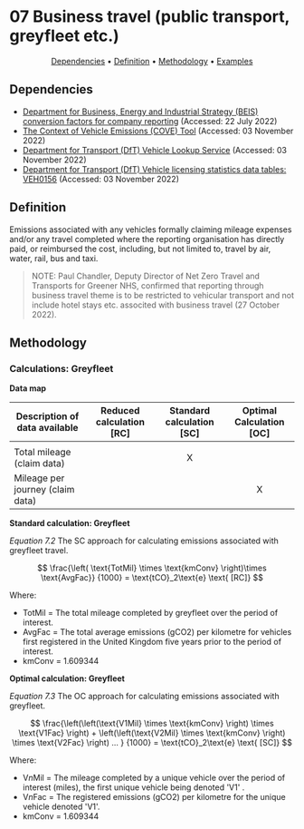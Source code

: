 # 07 Business travel (public transport, greyfleet etc.)

<p align="center">
  <a href="#dependencies">Dependencies</a> •
  <a href="#definition">Definition</a> •
  <a href="#methodology">Methodology</a> •
  <a href="#examples">Examples</a>
</p>

## Dependencies

* [Department for Business, Energy and Industrial Strategy (BEIS) conversion factors for company reporting](https://www.gov.uk/government/collections/government-conversion-factors-for-company-reporting) (Accessed: 22 July 2022)
* [The Context of Vehicle Emissions (COVE) Tool](https://danwrisar.github.io/COVE-Tool/) (Accessed: 03 November 2022)
* [Department for Transport (DfT) Vehicle Lookup Service](https://vehicleenquiry.service.gov.uk/) (Accessed: 03 November 2022)
* [Department for Transport (DfT) Vehicle licensing statistics data tables: VEH0156](https://www.gov.uk/government/statistical-data-sets/vehicle-licensing-statistics-data-tables#all-vehicles) (Accessed: 03 November 2022)

## Definition

Emissions associated with any vehicles formally claiming mileage expenses and/or any travel completed where the reporting organisation has directly paid, or reimbursed the cost, including, but not limited to, travel by air, water, rail, bus and taxi.

> NOTE: Paul Chandler, Deputy Director of Net Zero Travel and Transports for Greener NHS, confirmed that reporting through business travel theme is to be restricted to vehicular transport and not include hotel stays etc. associted with business travel (27 October 2022).

## Methodology

### Calculations: Greyfleet

**Data map**

| Description of data available  | Reduced calculation [RC]  | Standard calculation [SC] | Optimal Calculation [OC] |
| ------------------------------ |:---:| :---:| :---:|
| |  |  |  |
| Total mileage (claim data) |  | X |  |
| Mileage per journey (claim data) |  |  | X |

**Standard calculation: Greyfleet**

*Equation 7.2* The SC approach for calculating emissions associated with greyfleet travel.

$$
\frac{\left( \text{TotMil} \times \text{kmConv} \right)\times \text{AvgFac}}
{1000} = \text{tCO}_2\text{e} \text{ [RC]}
$$

Where:
* TotMil = The total mileage completed by greyfleet over the period of interest.
* AvgFac = The total average emissions (gCO2) per kilometre for vehicles first registered in the United Kingdom five years prior to the period of interest.
* kmConv = 1.609344

**Optimal calculation: Greyfleet**

*Equation 7.3* The OC approach for calculating emissions associated with greyfleet.

$$
\frac{\left(\left(\text{V1Mil} \times \text{kmConv} \right) \times \text{V1Fac} \right) + \left(\left(\text{V2Mil} \times \text{kmConv} \right) \times \text{V2Fac} \right) ... }
{1000} = \text{tCO}_2\text{e} \text{ [SC]}
$$

Where: 

* V*n*Mil = The mileage completed by a unique vehicle over the period of interest (miles), the first unique vehicle being denoted 'V1' .
* V*n*Fac = The registered emissions (gCO2) per kilometre for the unique vehicle denoted 'V1'.
* kmConv = 1.609344